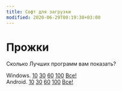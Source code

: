 ```yaml
---
title: Софт для загрузки
modified: 2020-06-29T00:19:30+03:00
---
```


# Прожки  

Сколько Лучших программ вам показать?  

Windows. [10](#win10) [30](#win30) [60](#win60) [100](#win100) [Все!](#winALL)  
Android. [10](#a10) [30](#a10) [60](#a10) [100](#a10) [Все!](#a10)  
